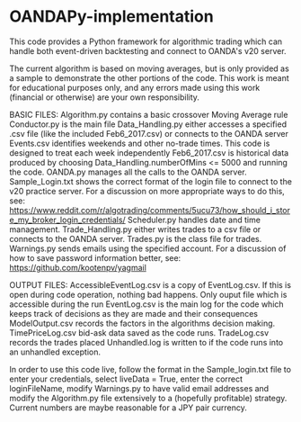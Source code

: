 # OANDAPy-implementation
This code provides a Python framework for algorithmic trading which can handle both event-driven backtesting and connect to OANDA's v20 server.

The current algorithm is based on moving averages, but is only provided as a sample to demonstrate the other portions of the code. This work is meant for educational purposes only, and any errors made using this work (financial or otherwise) are your own responsibility.

BASIC FILES:
Algorithm.py contains a basic crossover Moving Average rule
Conductor.py is the main file
Data_Handling.py either accesses a specified .csv file (like the included Feb6_2017.csv) or connects to the OANDA server
Events.csv identifies weekends and other no-trade times. This code is designed to treat each week independently
Feb6_2017.csv is historical data produced by choosing Data_Handling.numberOfMins <= 5000 and running the code.
OANDA.py manages all the calls to the OANDA server.
Sample_Login.txt shows the correct format of the login file to connect to the v20 practice server. For a discussion on more appropriate ways to do this, see: https://www.reddit.com/r/algotrading/comments/5ucu73/how_should_i_store_my_broker_login_credentials/
Scheduler.py handles date and time management.
Trade_Handling.py either writes trades to a csv file or connects to the OANDA server.
Trades.py is the class file for trades.
Warnings.py sends emails using the specified account. For a discussion of how to save password information better, see: https://github.com/kootenpv/yagmail

OUTPUT FILES:
AccessibleEventLog.csv is a copy of EventLog.csv. If this is open during code operation, nothing bad happens. Only ouput file which is accessible during the run 
EventLog.csv is the main log for the code which keeps track of decisions as they are made and their consequences
ModelOutput.csv records the factors in the algorithms decision making.
TimePriceLog.csv bid-ask data saved as the code runs.
TradeLog.csv records the trades placed
Unhandled.log is written to if the code runs into an unhandled exception.

In order to use this code live, follow the format in the Sample_login.txt file to enter your credentials, select liveData = True, enter the correct loginFileName, modify Warnings.py to have valid email addresses and modify the Algorithm.py file extensively to a (hopefully profitable) strategy. Current numbers are maybe reasonable for a JPY pair currency.
